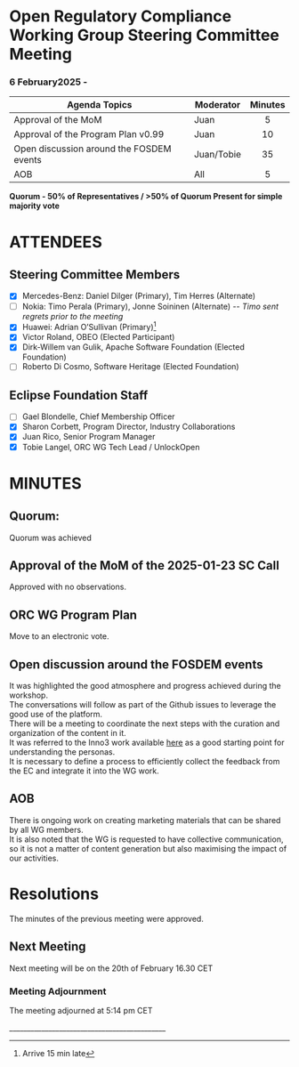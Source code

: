 # **Open Regulatory Compliance Working Group** Steering Committee Meeting

###  6 February2025 \-

| Agenda Topics | Moderator | Minutes |
| ----- | ----- | :---: |
| Approval of the MoM | Juan | 5 |
| Approval of the Program Plan v0.99  | Juan | 10 |
| Open discussion around the FOSDEM events  | Juan/Tobie | 35 |
| AOB | All | 5 |

**Quorum \- 50% of Representatives / \>50% of Quorum Present for simple majority vote**  
 

# ATTENDEES

## Steering Committee Members

- [x] Mercedes-Benz:  Daniel Dilger (Primary), Tim Herres (Alternate)  
- [ ] Nokia: Timo Perala (Primary), Jonne Soininen (Alternate) *\-- Timo sent regrets prior to the meeting*  
- [x] Huawei: Adrian O’Sullivan (Primary)[^1]  
- [x] Victor Roland, OBEO (Elected Participant)  
- [x] Dirk-Willem van Gulik, Apache Software Foundation (Elected Foundation)  
- [ ] Roberto Di Cosmo, Software Heritage (Elected Foundation)

## Eclipse Foundation Staff

- [ ] Gael Blondelle, Chief Membership Officer  
- [x] Sharon Corbett, Program Director, Industry Collaborations  
- [x] Juan Rico, Senior Program Manager  
- [x] Tobie Langel, ORC WG Tech Lead / UnlockOpen

# MINUTES

## Quorum: 

Quorum was achieved

## Approval of the MoM of the 2025-01-23 SC Call

Approved with no observations.

## ORC WG Program Plan

Move to an electronic vote.

## Open discussion around the FOSDEM events 

It was highlighted the good atmosphere and progress achieved during the workshop.  
The conversations will follow as part of the Github issues to leverage the good use of the platform.  
There will be a meeting to coordinate the next steps with the curation and organization of the content in it.  
It was referred to the Inno3 work available [here](https://code.inno3.eu/ouvert/guide-cra/-/blob/main/CNLL_inno3_Guide-CRA_VE_1.0.pdf?ref_type=heads) as a good starting point for understanding the personas.  
It is necessary to define a process to efficiently collect the feedback from the EC and integrate it into the WG work.

## AOB

There is ongoing work on creating marketing materials that can be shared by all WG members.  
It is also noted that the WG is requested to have collective communication, so it is not a matter of content generation but also maximising the impact of our activities.

# Resolutions

The minutes of the previous meeting were approved.

## Next Meeting

Next meeting will be on the 20th of February 16.30 CET

###  **Meeting Adjournment**

The meeting adjourned at 5:14 pm CET

\_\_\_\_\_\_\_\_\_\_\_\_\_\_\_\_\_\_\_\_\_\_\_\_\_\_\_\_\_\_\_\_\_\_\_\_\_\_\_\_\_\_\_\_  


[^1]:  Arrive 15 min late